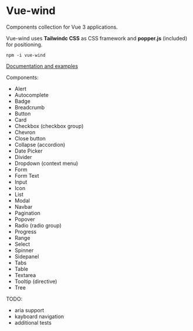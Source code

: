 # Vue-wind

Components collection for Vue 3 applications. 

Vue-wind uses **Tailwindc CSS** as CSS framework and **popper.js** (included) for positioning.

```
npm -i vue-wind
```

[Documentation and examples](https://vue-wind.netlify.app/documentation/installation)

Components:

* Alert
* Autocomplete
* Badge
* Breadcrumb
* Button
* Card
* Checkbox (checkbox group)
* Chevron
* Close button
* Collapse (accordion)
* Date Picker
* Divider
* Dropdown (context menu)
* Form
* Form Text
* Input
* Icon
* List
* Modal
* Navbar
* Pagination
* Popover
* Radio (radio group)
* Progress
* Range
* Select
* Spinner
* Sidepanel
* Tabs
* Table
* Textarea
* Tooltip (directive)
* Tree

TODO:
* aria support
* kayboard navigation
* additional tests

